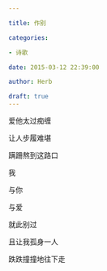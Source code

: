```yaml
---

title: 作别

categories:

- 诗歌

date: 2015-03-12 22:39:00

author: Herb

draft: true
---
```


爱他太过痴缠

让人步履难堪

蹒跚熬到这路口

我

与你

与爱

就此别过

且让我孤身一人

跌跌撞撞地往下走